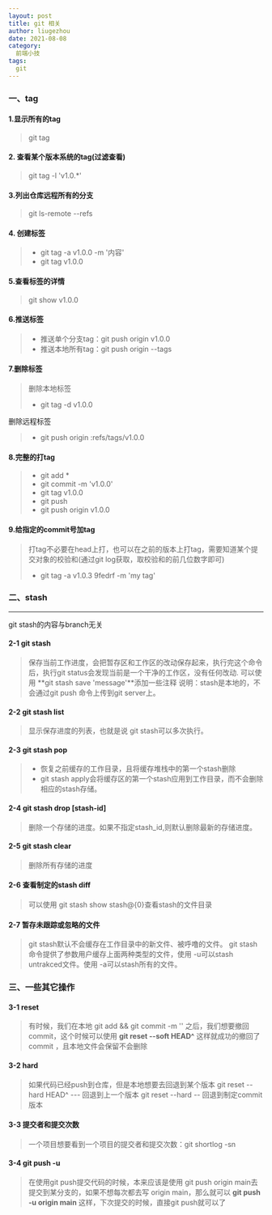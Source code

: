 ```yaml
---
layout: post
title: git 相关
author: liugezhou
date: 2021-08-08
category: 
  前端小技
tags: 
  git
---
```


### 一、tag
#### 1.显示所有的tag
> git tag

#### 2. 查看某个版本系统的tag(过滤查看)
> git tag -l 'v1.0.*'

#### 3.列出仓库远程所有的分支
> git ls-remote --refs

#### 4. 创建标签
> - git tag -a v1.0.0 -m '内容'
> - git tag v1.0.0

#### 5.查看标签的详情
> git show v1.0.0

#### 6.推送标签
> - 推送单个分支tag：git push origin v1.0.0 
> - 推送本地所有tag：git push origin --tags

#### 7.删除标签
> 删除本地标签
> - git tag -d v1.0.0
> 
删除远程标签
> - git push origin :refs/tags/v1.0.0

#### 8.完整的打tag
> - git add *
> - git commit -m 'v1.0.0'
> - git tag v1.0.0
> - git push
> - git push origin v1.0.0

#### 9.给指定的commit号加tag
> 打tag不必要在head上打，也可以在之前的版本上打tag，需要知道某个提交对象的校验和(通过git log获取，取校验和的前几位数字即可)
> - git tag -a v1.0.3 9fedrf -m 'my tag'

### 二、stash

---

git stash的内容与branch无关
#### 2-1 git stash
> 保存当前工作进度，会把暂存区和工作区的改动保存起来，执行完这个命令后，执行git status会发现当前是一个干净的工作区，没有任何改动.
> 可以使用 **git stash save 'message'**添加一些注释
> 说明：stash是本地的，不会通过git push 命令上传到git server上。

#### 2-2 git stash list
> 显示保存进度的列表，也就是说  git stash可以多次执行。

#### 2-3 git stash pop
> - 恢复之前缓存的工作目录，且将缓存堆栈中的第一个stash删除
> - git stash apply会将缓存区的第一个stash应用到工作目录，而不会删除相应的stash存储。

#### 2-4 git stash drop [stash-id]
> 删除一个存储的进度。如果不指定stash_id,则默认删除最新的存储进度。

#### 2-5 git stash clear
> 删除所有存储的进度

#### 2-6 查看制定的stash diff
> 可以使用 git stash show stash@{0}查看stash的文件目录

#### 2-7 暂存未跟踪或忽略的文件
> git stash默认不会缓存在工作目录中的新文件、被呼噜的文件。
> git stash 命令提供了参数用户缓存上面两种类型的文件，使用 -u可以stash  untrakced文件。使用 -a可以stash所有的文件。


### 三、一些其它操作
#### 
#### 3-1 reset
> 有时候，我们在本地 git add && git commit -m '' 之后，我们想要撤回commit，这个时候可以使用
> **git reset --soft HEAD^**
> 这样就成功的撤回了commit ，且本地文件会保留不会删除

#### 3-2 hard
> 如果代码已经push到仓库，但是本地想要去回退到某个版本
> git reset --hard HEAD^ --- 回退到上一个版本
> git reset --hard <commitID> -- 回退到制定commit版本

#### 3-3 提交者和提交次数
> 一个项目想要看到一个项目的提交者和提交次数：git shortlog -sn

#### 3-4 git push -u
> 在使用git push提交代码的时候，本来应该是使用 git push origin main去提交到某分支的，如果不想每次都去写 origin main，那么就可以
> **git push -u origin main**
> 这样，下次提交的时候，直接git push就可以了



